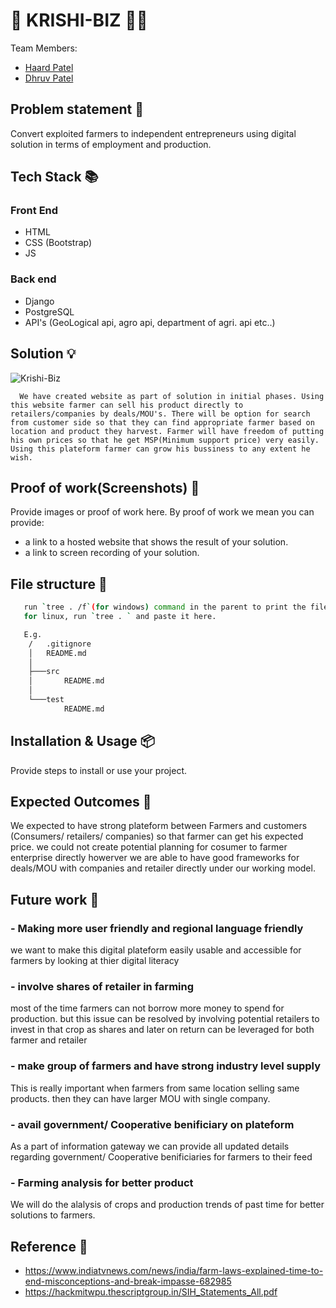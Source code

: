 #  🌾 KRISHI-BIZ 👨‍🌾

Team Members:

- [Haard Patel](https://github.com/haard7)
- [Dhruv Patel](https://github.com/dhruvLearner8)

## Problem statement 🐾

Convert exploited farmers to independent entrepreneurs using digital solution in terms of employment and production. 

## Tech Stack 📚

### Front End
- HTML
- CSS (Bootstrap)
- JS
### Back end
- Django
- PostgreSQL
- API's (GeoLogical api, agro api, department of agri. api etc..) 

## Solution 💡

![Krishi-Biz](https://user-images.githubusercontent.com/69381806/130332520-3aba4462-1ae9-4630-b6d4-25edde8c1455.png)

      We have created website as part of solution in initial phases. Using this website farmer can sell his product directly to retailers/companies by deals/MOU's. There will be option for search from customer side so that they can find appropriate farmer based on location and product they harvest. Farmer will have freedom of putting his own prices so that he get MSP(Minimum support price) very easily. Using this plateform farmer can grow his bussiness to any extent he wish.


## Proof of work(Screenshots) 🎥

Provide images or proof of work here. By proof of work we mean  you can provide:

- a link to a hosted website that shows the result of your solution.
- a link to screen recording of your solution.


## File structure 📂

```bash
   run `tree . /f`(for windows) command in the parent to print the file structure, and paste it here.
   for linux, run `tree . ` and paste it here.

   E.g.
    /   .gitignore
    │   README.md
    │
    ├───src
    │       README.md
    │
    └───test
            README.md

```

## Installation & Usage 📦

Provide steps to install or use your project.

## Expected Outcomes 💯

We expected to have strong plateform between Farmers and customers (Consumers/ retailers/ companies) so that farmer can get his expected price. we could not create potential planning for cosumer to farmer enterprise directly howerver we are able to have good frameworks for deals/MOU with companies and retailer directly under our working model. 

## Future work 🤔

### - Making more user friendly and regional language friendly
we want to make this digital plateform easily usable and accessible for farmers by looking at thier digital literacy
### - involve shares of retailer in farming
most of the time farmers can not borrow more money to spend for production. but this issue can be resolved by involving potential retailers to invest in that crop as shares and later on return can be leveraged for both farmer and retailer
### - make group of farmers and have strong industry level supply
This is really important when farmers from same location selling same products. then they can have larger MOU with single company. 
### - avail government/ Cooperative benificiary on plateform
As a part of information gateway we can provide all updated details regarding government/ Cooperative benificiaries for farmers to their feed
### - Farming analysis for better product
We will do the alalysis of crops and production trends of past time for better solutions to farmers. 

## Reference 📖

- https://www.indiatvnews.com/news/india/farm-laws-explained-time-to-end-misconceptions-and-break-impasse-682985
- https://hackmitwpu.thescriptgroup.in/SIH_Statements_All.pdf
